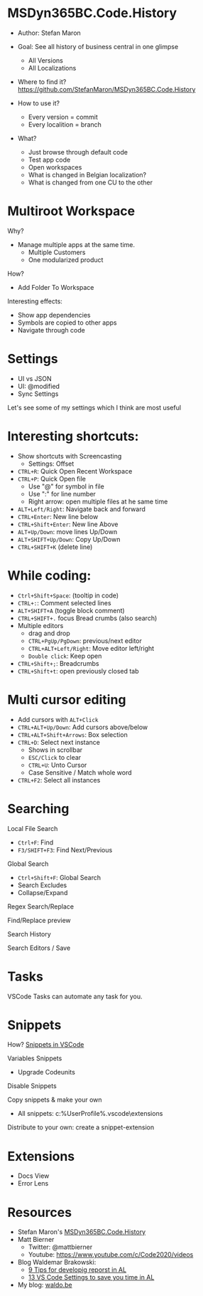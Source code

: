 # MSDyn365BC.Code.History
- Author: Stefan Maron

- Goal: See all history of business central in one glimpse
  * All Versions
  * All Localizations

- Where to find it?
    https://github.com/StefanMaron/MSDyn365BC.Code.History

- How to use it?
  * Every version = commit
  * Every localition = branch

- What?
  * Just browse through default code
  * Test app code
  * Open workspaces 
  * What is changed in Belgian localization?
  * What is changed from one CU to the other




































# Multiroot Workspace
Why?
- Manage multiple apps at the same time.
  * Multiple Customers
  * One modularized product

How?
- Add Folder To Workspace

Interesting effects:
- Show app dependencies
- Symbols are copied to other apps
- Navigate through code

















































# Settings
- UI vs JSON
- UI: @modified
- Sync Settings

Let's see some of my settings which I think are most useful















































# Interesting shortcuts:
- Show shortcuts with Screencasting
  * Settings: Offset
- `CTRL+R`: Quick Open Recent Workspace
- `CTRL+P`: Quick Open file
  * Use "@" for symbol in file
  * Use ":" for line number
  * Right arrow: open multiple files at he same time
- `ALT+Left/Right`: Navigate back and forward
- `CTRL+Enter`: New line below
- `CTRL+Shift+Enter`: New line Above
- `ALT+Up/Down`: move lines Up/Down
- `ALT+SHIFT+Up/Down`: Copy Up/Down
- `CTRL+SHIFT+K` (delete line)




































































# While coding:
- `Ctrl+Shift+Space`: (tooltip in code)
- `CTRL+:`: Comment selected lines
- `ALT+SHIFT+A` (toggle block comment)
- `CTRL+SHIFT+.`  focus Bread crumbs  (also search)
- Multiple editors
  * drag and drop
  * `CTRL+PgUp/PgDown`: previous/next editor
  * `CTRL+ALT+Left/Right`:  Move editor left/right
  * `Double click`: Keep open
- `CTRL+Shift+;`: Breadcrumbs
- `CTRL+Shift+t`: open previously closed tab





















































# Multi cursor editing
- Add cursors with `ALT+Click`
- `CTRL+ALT+Up/Down`: Add cursors above/below
- `CTRL+ALT+Shift+Arrows`: Box selection
- `CTRL+D`: Select next instance
  * Shows in scrollbar
  * `ESC/Click` to clear 
  * `CTRL+U`: Unto Cursor
  * Case Sensitive / Match whole word
- `CTRL+F2`: Select all instances





















































# Searching
Local File Search
- `Ctrl+F`: Find
- `F3/SHIFT+F3`: Find Next/Previous

Global Search
- `Ctrl+Shift+F`: Global Search
- Search Excludes
- Collapse/Expand

Regex Search/Replace

Find/Replace preview

Search History

Search Editors / Save 


















































# Tasks
VSCode Tasks can automate any task for you.
























































# Snippets
How? [Snippets in VSCode](https://code.visualstudio.com/docs/editor/userdefinedsnippets)

Variables Snippets
- Upgrade Codeunits

Disable Snippets

Copy snippets & make your own
- All snippets: c:\%UserProfile%\.vscode\extensions

Distribute to your own: create a snippet-extension



















































<!-- # Git / DevOps
- Commit history
- Undo Last commit
- Edit files on DevOps without VSCode and let the build figure it out! -->




































# Extensions
- Docs View
- Error Lens




















































# Resources
- Stefan Maron's [MSDyn365BC.Code.History](https://github.com/StefanMaron/MSDyn365BC.Code.History)
- Matt Bierner
  * Twitter: @mattbierner
  * Youtube: https://www.youtube.com/c/Code2020/videos
- Blog Waldemar Brakowski: 
  * [9 Tips for developig reporst in AL](https://navinsights.net/2020/11/30/9-tips-for-developing-reports-in-al/)
  * [13 VS Code Settings to save you time in AL](https://navinsights.net/2020/12/07/13-vs-code-settings-to-save-you-time-in-al/)
- My blog: [waldo.be](www.waldo.be)














































































